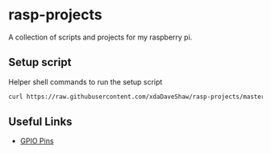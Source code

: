 # rasp-projects

A collection of scripts and projects for my raspberry pi.

## Setup script

Helper shell commands to run the setup script

```sh
curl https://raw.githubusercontent.com/xdaDaveShaw/rasp-projects/master/setup.sh > setup && sh setup && rm setup
```

## Useful Links

- [GPIO Pins](https://www.raspberrypi.org/documentation/usage/gpio-plus-and-raspi2/)
